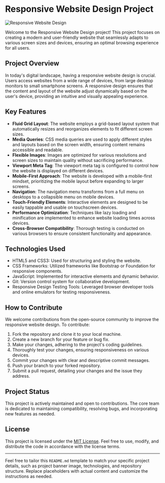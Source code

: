 # Responsive Website Design Project

![Responsive Website Design](project_banner.png)

Welcome to the Responsive Website Design project! This project focuses on creating a modern and user-friendly website that seamlessly adapts to various screen sizes and devices, ensuring an optimal browsing experience for all users.

## Project Overview

In today's digital landscape, having a responsive website design is crucial. Users access websites from a wide range of devices, from large desktop monitors to small smartphone screens. A responsive design ensures that the content and layout of the website adjust dynamically based on the user's device, providing an intuitive and visually appealing experience.

## Key Features

- **Fluid Grid Layout**: The website employs a grid-based layout system that automatically resizes and reorganizes elements to fit different screen sizes.
- **Media Queries**: CSS media queries are used to apply different styles and layouts based on the screen width, ensuring content remains accessible and readable.
- **Flexible Images**: Images are optimized for various resolutions and screen sizes to maintain quality without sacrificing performance.
- **Viewport Meta Tag**: The viewport meta tag is configured to control how the website is displayed on different devices.
- **Mobile-First Approach**: The website is developed with a mobile-first mindset, prioritizing the mobile layout before expanding to larger screens.
- **Navigation**: The navigation menu transforms from a full menu on desktops to a collapsible menu on mobile devices.
- **Touch-Friendly Elements**: Interactive elements are designed to be easily tappable and usable on touchscreen devices.
- **Performance Optimization**: Techniques like lazy loading and minification are implemented to enhance website loading times across devices.
- **Cross-Browser Compatibility**: Thorough testing is conducted on various browsers to ensure consistent functionality and appearance.

## Technologies Used

- HTML5 and CSS3: Used for structuring and styling the website.
- CSS Frameworks: Utilized frameworks like Bootstrap or Foundation for responsive components.
- JavaScript: Implemented for interactive elements and dynamic behavior.
- Git: Version control system for collaborative development.
- Responsive Design Testing Tools: Leveraged browser developer tools and online emulators for testing responsiveness.

## How to Contribute

We welcome contributions from the open-source community to improve the responsive website design. To contribute:

1. Fork the repository and clone it to your local machine.
2. Create a new branch for your feature or bug fix.
3. Make your changes, adhering to the project's coding guidelines.
4. Thoroughly test your changes, ensuring responsiveness on various devices.
5. Commit your changes with clear and descriptive commit messages.
6. Push your branch to your forked repository.
7. Submit a pull request, detailing your changes and the issue they address.

## Project Status

This project is actively maintained and open to contributions. The core team is dedicated to maintaining compatibility, resolving bugs, and incorporating new features as needed.

## License

This project is licensed under the [MIT License](LICENSE). Feel free to use, modify, and distribute the code in accordance with the license terms.

---

Feel free to tailor this `README.md` template to match your specific project details, such as project banner image, technologies, and repository structure. Replace placeholders with actual content and customize the instructions as needed.
